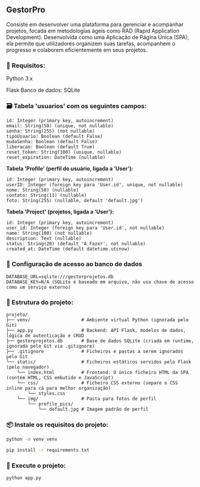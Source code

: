 

## GestorPro

Consiste em desenvolver uma plataforma para gerenciar e acompanhar projetos, focada em metodologias ágeis como RAD (Rapid Application Development). Desenvolvida como uma Aplicação de Página Única (SPA), ela permite que utilizadores organizem suas tarefas, acompanhem o progresso e colaborem eficientemente em seus projetos.

### 🔧 Requisitos:

Python 3.x

Flask
Banco de dados: SQLite

### 🗃️ Tabela 'usuarios' com os seguintes campos:

```
id: Integer (primary key, autoincrement)
email: String(50) (unique, not nullable)
senha: String(255) (not nullable)
tipoUsuario: Boolean (default False)
mudaSenha: Boolean (default False)
liberacao: Boolean (default True)
reset_token: String(100) (unique, nullable)
reset_expiration: DateTime (nullable)
```

**Tabela 'Profile' (perfil do usuário, ligada a 'User'):**
```
id: Integer (primary key, autoincrement)
userID: Integer (foreign key para 'User.id', unique, not nullable)
nome: String(50) (nullable)
contato: String(11) (nullable)
foto: String(255) (nullable, default 'default.jpg')
```

**Tabela 'Project' (projetos, ligada a 'User'):**
```
id: Integer (primary key, autoincrement)
user_id: Integer (foreign key para 'User.id', not nullable)
name: String(100) (not nullable)
description: Text (nullable)
status: String(20) (default 'A Fazer', not nullable)
created_at: DateTime (default datetime.utcnow)
```

### 🔐 Configuração de acesso ao banco de dados

```
DATABASE_URL=sqlite:///gestorprojetos.db
DATABASE_KEY=N/A (SQLite é baseado em arquivo, não usa chave de acesso como um serviço externo)
```

### 📁 Estrutura do projeto:

```
projeto/
├── venv/                   # Ambiente virtual Python (ignorada pelo Git)
├── app.py                  # Backend: API Flask, modelos de dados, lógica de autenticação e CRUD
├── gestorprojetos.db       # Base de dados SQLite (criada em runtime, ignorada pelo Git via .gitignore)
├── .gitignore              # Ficheiros e pastas a serem ignorados pelo Git
└── static/                 # Ficheiros estáticos servidos pelo Flask (pelo navegador)
    └── index.html          # Frontend: O único ficheiro HTML da SPA (contém HTML, CSS embutido e JavaScript)
    └── css/                # Ficheiro CSS externo (separe o CSS inline para cá para melhor organização)
        └── styles.css
    └── img/                # Pasta para fotos de perfil
        └── profile_pics/
            └── default.jpg # Imagem padrão de perfil
```

### 📦 Instale os requisitos do projeto:

```bash
python -m venv venv
```

```bash
pip install -r requirements.txt
```

### 🚀 Execute o projeto:

```bash
python app.py
```
